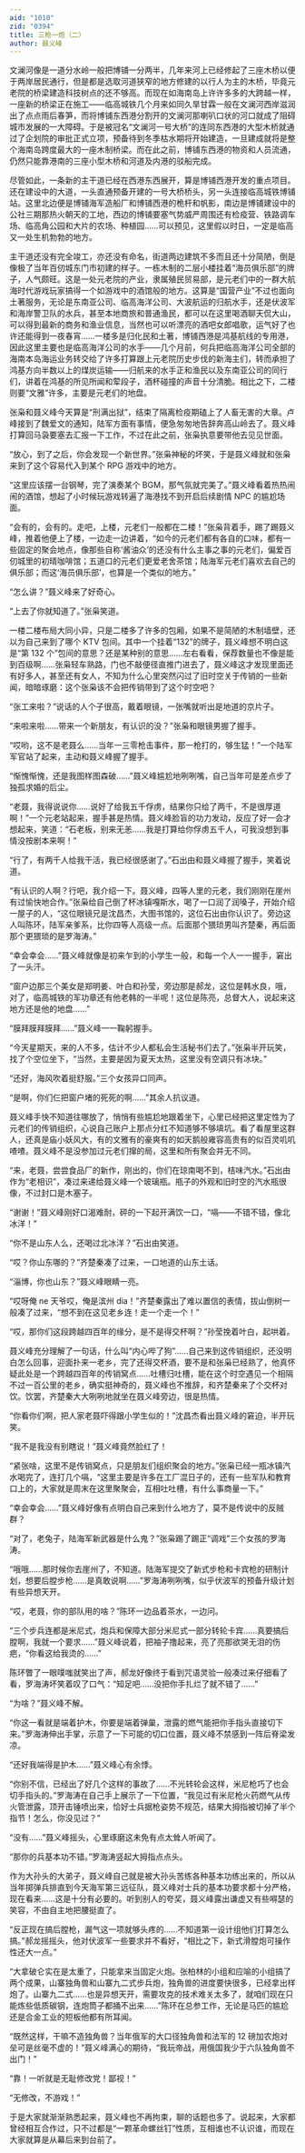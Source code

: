 ```yaml
---
aid: "1010"
zid: "0394"
title: 三枪一炮（二）
author: 聂义峰
---
```


文澜河像是一道分水岭一般把博铺一分两半，几年来河上已经修起了三座木桥以便于两岸居民通行，但是都是选取河道狭窄的地方修建的以行人为主的木桥，毕竟元老院的桥梁建造科技树点的还不够高。而现在如海南岛上许许多多的大跨越一样，一座新的桥梁正在施工——临高城铁几个月来如同久旱甘霖一般在文澜河西岸滋润出了点点雨后春笋，而将博铺东西港分割开的文澜河那喇叭口状的河口就成了阻碍城市发展的一大障碍。于是被冠名“文澜河一号大桥”的连同东西港的大型木桥就通过了企划院的审批正式立项，预备待到冬季枯水期将开始建造，一旦建成就将是整个海南岛跨度最大的一座木制桥梁。而在此之前，博铺东西港的物资和人员流通，仍然只能靠港南的三座小型木桥和河道及内港的驳船完成。

尽管如此，一条新的主干道已经在西港东西展开，算是博铺西港开发的重点项目。还在建设中的大道，一头直通预备开建的一号大桥桥头，另一头连接临高城铁博铺站。这里北边便是博铺海军造船厂和博铺西港的桅杆和帆影，南边是博铺建设中的公社三期那热火朝天的工地，西边的博铺要塞气势威严周围还有检疫营、铁路调车场、临高角公园和大片的农场、种植园……可以预见，这里假以时日，一定是临高又一处生机勃勃的地方。

主干道还没有完全竣工，亦还没有命名，街道两边建筑不多而且还十分简陋，倒是像极了当年百仞城东门市初建的样子。一栋木制的二层小楼挂着“海员俱乐部”的牌子，人气颇旺。这是一处元老院的产业，隶属殖民贸易部，是元老们中的一群大航海时代游戏玩家搞得一个如游戏中的酒馆般的地方。这算是“国营产业”不过也面向土著服务，无论是东南亚公司、临高海洋公司、大波航运的归航水手，还是伏波军和海岸警卫队的水兵，甚至本地商旅和普通渔民，都可以在这里喝酒聊天侃大山，可以得到最新的商务和渔业信息，当然也可以听漂亮的酒吧女郎唱歌，运气好了也许还能得到一夜春宵……一楼多是归化民和土著，博铺西港是鸿基航线的专用港，因此这里主要也是临高海洋公司的水手——几个月前，何兵把临高海洋公司全部的海南本岛海运业务转交给了许多打算跟上元老院历史步伐的新海主们，转而承担了鸿基方向半数以上的煤炭运输——归航来的水手正和渔民以及东南亚公司的同行们，讲着在鸿基的所见所闻和荤段子，酒杯碰撞的声音十分清脆。相比之下，二楼则要“文雅”许多，主要是元老们的地盘。

张枭和聂义峰今天算是“刑满出狱”，结束了隔离检疫期磕上了人畜无害的大章。卢峰接到了魏爱文的通知，陆军方面有事情，便急匆匆地告辞奔高山岭去了。聂义峰打算回马袅要塞去汇报一下工作，不过在此之前，张枭执意要带他去见见世面。

“放心，到了之后，你会发现一个新世界。”张枭神秘的坏笑，于是聂义峰就和张枭来到了这个容易代入到某个 RPG 游戏中的地方。

“这里应该摆一台钢琴，完了演奏某个 BGM，那气氛就完美了。”聂义峰看着热热闹闹的酒馆，想起了小时候玩游戏转遍了海港找不到开启后续剧情 NPC 的尴尬场面。

“会有的，会有的。走吧，上楼，元老们一般都在二楼！”张枭背着手，踢了踢聂义峰，推着他便上了楼，一边走一边讲着，“如今的元老们都有各自的口味，都有一些固定的聚会地点，像那些自称‘酱油众’的还没有什么主事之事的元老们，偏爱百仞城里的初晴咖啡馆；五道口的元老们更爱老舍茶馆；陆海军元老们喜欢去自己的俱乐部；而这‘海员俱乐部’，也算是一个类似的地方。”

“怎么讲？”聂义峰来了好奇心。

“上去了你就知道了。”张枭笑道。

一楼二楼布局大同小异，只是二楼多了许多的包厢，如果不是简陋的木制墙壁，还以为自己来到了哪个 KTV 包间。其中一个挂着“132”的牌子，聂义峰想不明白这是“第 132 个”包间的意思？还是某种别的意思……左右看看，保荐数量也不像是能到百级啊……张枭轻车熟路，门也不敲便径直推门进去了，聂义峰这才发现里面还有好多人，甚至还有女人，不知为什么心里突然闪过了旧时空关于传销的一些新闻，暗暗琢磨：这个张枭该不会把传销带到了这个时空吧？

“张工来啦？”说话的人个子很高，戴着眼镜，一张嘴就听出是地道的京片子。

“来啦来啦……带来一个新朋友，有认识的没？”张枭和眼镜男握了握手。

“哎哟，这不是老聂么……当年一三零枪击事件，那一枪打的，够生猛！”一个陆军军官站了起来，主动和聂义峰握了握手。

“惭愧惭愧，还是我图样图森破……”聂义峰尴尬地咧咧嘴，自己当年可是差点步了独孤求婚的后尘。

“老聂，我得说说你……说好了给我五千俘虏，结果你只给了两千，不是很厚道啊！”一个元老站起来，握手甚是热情。聂义峰脸盲的功力发动，反应了好一会才想起来，笑道：“石老板，别来无恙……我是打算给你俘虏五千人，可我没想到事情没按剧本来啊！”

“行了，有两千人给我干活，我已经很感谢了。”石出由和聂义峰握了握手，笑着说道。

“有认识的人啊？行吧，我介绍一下。聂义峰，四等人里的元老，我们刚刚在崖州有过愉快地合作。”张枭给自己倒了杯冰镇嘎斯水，喝了一口润了润嗓子，开始介绍一屋子的人，“这位眼镜兄是沈昌杰，大图书馆的，这位石出由你认识了。旁边这人叫陈环，陆军亲爹系，比你四等人高级一点。后面那个猥琐男叫齐楚秦，再后面那个更猥琐的是罗海涛。”

“幸会幸会……”聂义峰就像是初来乍到的小学生一般，和每一个人一一握手，窘出了一头汗。

“窗户边那三个美女是郑明姜、叶白和孙莹，旁边那是郝龙，这位是韩水良，哦，对了，临高城铁的军功章还有他老韩的一半呢！这位是陈亮，总督大人，说起来这地方还是他的地盘……”

“膜拜膜拜膜拜……”聂义峰一一鞠躬握手。

“今天星期天，来的人不多，估计不少人都私会生活秘书们去了。”张枭半开玩笑，找了个空位坐下，“当然，主要是因为夏天太热，这里没有空调只有冰块。”

“还好，海风吹着挺舒服。”三个女孩异口同声。

“是啊，你们仨把窗户堵的死死的啊……”其余人抗议道。

聂义峰手快不知道往哪放了，悄悄有些尴尬地跟着坐下，心里已经把这里定性为了元老们的传销组织，心说自己账户上那点分红不知道够不够填坑。看了看屋里这群人，还真是庙小妖风大，有的文雅有的豪爽有的如天鹅般雍容高贵有的似百灵叽叽喳喳。聂义峰不是没参加过元老们撺的局，这里和所有聚会并无不同。

“来，老聂，尝尝食品厂的新作，刚出的，你们在琼南喝不到，桔味汽水。”石出由作为“老相识”，凑过来递给聂义峰一个玻璃瓶。瓶子的外观和旧时空的汽水瓶很像，不过封口是木塞子。

“谢谢！”聂义峰刚好口渴难耐，砰的一下起开满饮一口，“嗝——不错不错，像北冰洋！”

“你不是山东人么，还喝过北冰洋？”石出由笑道。

“哎？你山东哪的？”齐楚秦凑了过来，一口地道的山东土话。

“淄博，你也山东？”聂义峰眼睛一亮。

“哎呀俺 ne 天爷哎，俺是滨州 dia！”齐楚秦露出了难以置信的表情，拔山倒树一般凑了过来，“想不到在这见老乡连！走一个走一个！”

“哎，那你们这段跨越四百年的缘分，是不是得交杯啊？”孙莹挽着叶白，起哄着。

聂义峰充分理解了一句话，什么叫“内心哔了狗”……自己来到这传销组织，还没明白怎么回事，迎面扑来一老乡，完了还得交杯酒，要不是和张枭已经熟了，他真怀疑此处是一个跨越四百年的传销窝点……吐槽归吐槽，能在这个时空遇见一个相隔不过一百公里的老乡，确实挺神奇的，聂义峰也不推辞，和齐楚秦来了个交杯对饮。饮罢，齐楚秦大大咧咧地就坐在聂义峰旁边，很是热情。

“你看你们啊，把人家老聂吓得跟小学生似的！”沈昌杰看出聂义峰的窘迫，半开玩笑。

“我不是我没有别瞎说！”聂义峰竟然脸红了！

“紧张啥，这里不是传销窝点，只是朋友们组织聚会的地方。”张枭已经一瓶冰镇汽水喝完了，连打几个嗝，“这里主要是许多在工厂混日子的，还有一些军队和教育口上的，大家就是周末在这里聚聚会，互相吐吐槽，有什么事商量一下。”

“幸会幸会……”聂义峰好像有点明白自己来到什么地方了，莫不是传说中的反贼群？

“对了，老兔子，陆海军新武器是什么鬼？”张枭踢了踢正“调戏”三个女孩的罗海涛。

“哦哦……那时候你去崖州了，不知道。陆海军提交了新式步枪和卡宾枪的研制计划，想要后膛步枪……是真敢说啊……”罗海涛咧咧嘴，似乎伏波军的预备升级计划有些异想天开。

“哎，老聂，你的部队用的啥？”陈环一边品着茶水，一边问。

“三个步兵连都是米尼式，炮兵和保障大部分米尼式一部分转轮卡宾……真要搞后膛啊，我就一个要求……”聂义峰说着，把袖子撸起来，亮了亮那欲哭无泪的伤疤，“你看这给我烫的……”

陈环瞥了一眼噗嗤就笑出了声，郝龙好像终于看到咒语灵验一般凑过来仔细看了看，罗海涛坏笑着叹了口气：“知足吧……没把你手扎烂了就不错了……”

“为啥？”聂义峰不解。

“你这一看就是端着护木，你要是端着弹巢，泄露的燃气能把你手指头直接切下来。”罗海涛伸出手掌，示意了一下可能的切口位置，聂义峰不禁感到一阵后脊梁发凉。

“还好我端得是护木……”聂义峰心有余悸。

“你别不信，已经出了好几个这样的事故了……不光转轮会这样，米尼枪巧了也会切手指头的。”罗海涛在自己手上展示了一下位置，“我见过有米尼枪火药燃气从传火管泄露，顶开击锤喷出来，恰好士兵据枪姿势不规范，结果大拇指被切掉了半个指节！怎么，你没见过？”

“没有……”聂义峰摇头，心里琢磨这未免有点太耸人听闻了。

“那你的兵基本功不错。”罗海涛竖起大拇指点点头。

作为大孙头的大弟子，聂义峰自己就是被大孙头苦练各种基本功练出来的，所以从当年掷弹兵排直到今天海军第三远征队，聂义峰对士兵的基本功要求都十分严格，现在看来……这是十分有必要的。听到别人的夸奖，聂义峰露出谦虚又有些嘚瑟的笑容，不由自主地把腰挺直了。

“反正现在搞后膛枪，漏气这一项就够头疼的……不知道第一设计组他们打算怎么搞。”郝龙摇摇头，他对伏波军一些要求并不看好，“相比之下，新式滑膛炮可操作性还大一点。”

“大拿破仑实在是太重了，只能拿来当固定火炮。张柏林的小组和应喻的小组搞了两个成果，山寨独角兽和山寨九二式步兵炮，独角兽的进度要快很多，已经拿出样炮了。山寨九二式……也是异想天开，需要攻克的技术难关太多了，就咱们现在只能炼些低质碳钢，连炮筒子都捅不出来……”陈环在总参工作，无论是马匹的尴尬还是合金工业的短板他都有所耳闻。

“既然这样，干嘛不造独角兽？当年俄军的大口径独角兽和法军的 12 磅加农炮对垒可是丝毫不虚的！”聂义峰满心的期待，“我玩帝战，用俄国我少于六队独角兽不出门！”

“靠！一听就是无耻修改党！鄙视！”

“无修改，不游戏！”

于是大家就渐渐熟悉起来，聂义峰也不再拘束，聊的话题也多了。说起来，大家都曾经相互合作过，只不过都是“一颗革命螺丝钉”性质，互相谁也不认识谁，而现在大家就算是从幕后来到台前了。
